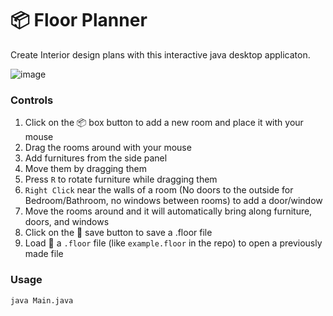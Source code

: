 # 📦 Floor Planner

Create Interior design plans with this interactive java desktop applicaton.

![image](https://github.com/user-attachments/assets/1995e224-be82-42c6-b9bd-c10fa434353f)

### Controls

1. Click on the 📦 box button to add a new room and place it with your mouse
2. Drag the rooms around with your mouse
3. Add furnitures from the side panel
4. Move them by dragging them
5. Press `R` to rotate furniture while dragging them
6. `Right Click` near the walls of a room (No doors to the outside for Bedroom/Bathroom, no windows between rooms) to add a door/window
7. Move the rooms around and it will automatically bring along furniture, doors, and windows
8. Click on the 💾 save button to save a .floor file
9. Load 📂 a `.floor` file (like `example.floor` in the repo) to open a previously made file

### Usage

```bash
java Main.java
```
